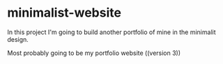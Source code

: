 # minimalist-website

In this project I'm going to build another portfolio of mine in the minimalit design.


Most probably going to be my portfolio website ((version 3))
